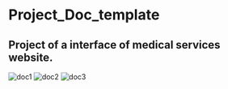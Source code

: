 # Project_Doc_template

## Project of a interface of medical services website.
![doc1](https://user-images.githubusercontent.com/29848785/130434109-b6b65c2c-83ca-4196-800a-d27380e8b15f.png)
![doc2](https://user-images.githubusercontent.com/29848785/130434112-080a0736-bccb-4839-a757-137febaaa8c1.png)
![doc3](https://user-images.githubusercontent.com/29848785/130434120-53d3e919-5f62-4fda-9a7f-75ecd97bbe6b.png)

